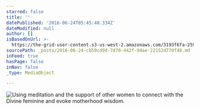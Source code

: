 ```yaml
---
starred: false
title: ''
datePublished: '2016-06-24T05:45:48.334Z'
dateModified: null
author: []
isBasedOnUrl: >-
  https://the-grid-user-content.s3-us-west-2.amazonaws.com/3193f6fa-259d-4305-91ff-828b1a72152f.jpg
sourcePath: _posts/2016-06-24-cb59cd9d-7d70-442f-94ae-22152d770f48.md
inFeed: true
hasPage: false
inNav: false
_type: MediaObject

---
```

![Using meditation and the support of other women to connect with the Divine feminine and evoke motherhood wisdom.](https://the-grid-user-content.s3-us-west-2.amazonaws.com/3193f6fa-259d-4305-91ff-828b1a72152f.jpg)
